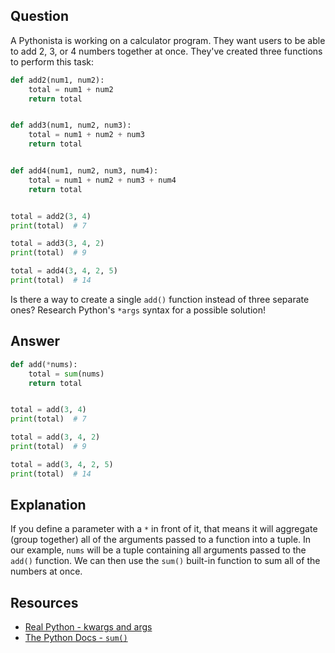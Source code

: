 ## Question

A Pythonista is working on a calculator program. They want users to be able to add 2, 3, or 4 numbers together at once. They've created three functions to perform this task:

```python
def add2(num1, num2):
    total = num1 + num2
    return total


def add3(num1, num2, num3):
    total = num1 + num2 + num3
    return total


def add4(num1, num2, num3, num4):
    total = num1 + num2 + num3 + num4
    return total


total = add2(3, 4)
print(total)  # 7

total = add3(3, 4, 2)
print(total)  # 9

total = add4(3, 4, 2, 5)
print(total)  # 14
```

Is there a way to create a single `add()` function instead of three separate ones? Research Python's `*args` syntax for a possible solution!

## Answer

```python
def add(*nums):
    total = sum(nums)
    return total


total = add(3, 4)
print(total)  # 7

total = add(3, 4, 2)
print(total)  # 9

total = add(3, 4, 2, 5)
print(total)  # 14
```

## Explanation

If you define a parameter with a `*` in front of it, that means it will aggregate (group together) all of the arguments passed to a function into a tuple. In our example, `nums` will be a tuple containing all arguments passed to the `add()` function. We can then use the `sum()` built-in function to sum all of the numbers at once.

## Resources

-   [Real Python - kwargs and args](https://realpython.com/python-kwargs-and-args/)
-   [The Python Docs - `sum()`](https://docs.python.org/3/library/functions.html#sum)
